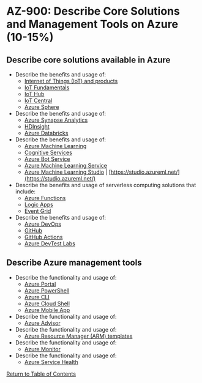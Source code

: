 # AZ-900: Describe Core Solutions and Management Tools on Azure (10-15%)

## Describe core solutions available in Azure
* Describe the benefits and usage of:
    * [Internet of Things (IoT) and products](https://docs.microsoft.com/en-us/azure/iot-fundamentals/iot-services-and-technologies)
    * [IoT Fundamentals](https://docs.microsoft.com/bs-cyrl-ba/azure/iot-fundamentals/index)
    * [IoT Hub](https://docs.microsoft.com/en-ca/azure/iot-hub/about-iot-hub)
    * [IoT Central](https://docs.microsoft.com/en-ca/azure/iot-central/overview-iot-central)
    * [Azure Sphere](https://docs.microsoft.com/en-us/azure-sphere/product-overview/what-is-azure-sphere)
* Describe the benefits and usage of:
    * [Azure Synapse Analytics](https://docs.microsoft.com/en-ca/azure/sql-data-warehouse/sql-data-warehouse-overview-what-is)
    * [HDInsight](https://docs.microsoft.com/en-ca/azure/hdinsight/)
    * [Azure Databricks](https://docs.microsoft.com/en-us/azure/azure-databricks/what-is-azure-databricks)
* Describe the benefits and usage of:
    * [Azure Machine Learning](https://azure.microsoft.com/en-ca/services/machine-learning/)
    * [Cognitive Services](https://azure.microsoft.com/en-us/services/cognitive-services/)
    * [Azure Bot Service](https://azure.microsoft.com/en-ca/services/bot-services/)
    * [Azure Machine Learning Service](https://azure.microsoft.com/en-ca/services/machine-learning-service/)
    * [Azure Machine Learning Studio](https://azure.microsoft.com/en-ca/services/machine-learning-studio/) | [https://studio.azureml.net/](https://studio.azureml.net/)
* Describe the benefits and usage of serverless computing solutions that include:
    * [Azure Functions](https://docs.microsoft.com/en-us/azure/azure-functions/functions-overview)
    * [Logic Apps](https://docs.microsoft.com/en-ca/azure/logic-apps/logic-apps-overview)
    * [Event Grid](https://docs.microsoft.com/en-us/azure/event-grid/overview)
* Describe the benefits and usage of:
    * [Azure DevOps](https://docs.microsoft.com/en-us/azure/devops/user-guide/what-is-azure-devops)
    * [GitHub](https://github.com/)
    * [GitHub Actions](https://github.com/features/actions)
    * [Azure DevTest Labs](https://azure.microsoft.com/en-us/services/devtest-lab/)

## Describe Azure management tools
* Describe the functionality and usage of:
    * [Azure Portal](https://docs.microsoft.com/en-us/azure/azure-portal/azure-portal-overview)
    * [Azure PowerShell](https://docs.microsoft.com/en-us/powershell/azure/overview?view=azps-1.6.0)
    * [Azure CLI](https://docs.microsoft.com/en-us/cli/azure/?view=azure-cli-latest)
    * [Azure Cloud Shell](https://docs.microsoft.com/en-us/azure/cloud-shell/overview)
    * [Azure Mobile App](https://azure.microsoft.com/en-us/services/app-service/mobile/)
* Describe the functionality and usage of:
    * [Azure Advisor](https://docs.microsoft.com/en-us/azure/advisor/advisor-overview)
* Describe the functionality and usage of:
    * [Azure Resource Manager (ARM) templates](https://docs.microsoft.com/en-us/azure/azure-resource-manager/templates/overview)
* Describe the functionality and usage of:
    * [Azure Monitor](https://docs.microsoft.com/en-us/azure/azure-monitor/overview)
* Describe the functionality and usage of:
    * [Azure Service Health](https://docs.microsoft.com/en-ca/azure/service-health/)

[Return to Table of Contents](README.md)
